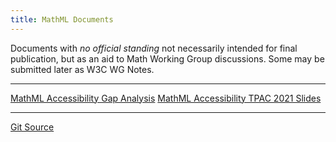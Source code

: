 ```yaml
---
title: MathML Documents
---
```


Documents with _no official standing_ not necessarily
intended for final publication, but as an aid to Math Working Group
discussions. Some may be submitted later as W3C WG Notes.

---

[MathML Accessibility Gap Analysis](gap-analysis)
[MathML Accessibility TPAC 2021 Slides](TPAC-2021)

---




[Git Source](https://github.com/w3c/mathml-docs/)



